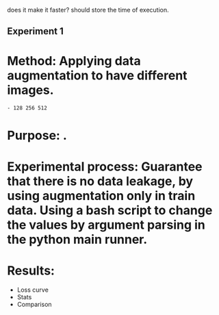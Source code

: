 does it make it faster? should store the time of execution. 


## Experiment 1
# Method: Applying data augmentation to have different images. 
    - 128 256 512

# Purpose: .

# Experimental process: Guarantee that there is no data leakage, by using augmentation only in train data. Using a bash script to change the values by argument parsing in the python main runner.

# Results: 

- Loss curve
- Stats 
- Comparison

